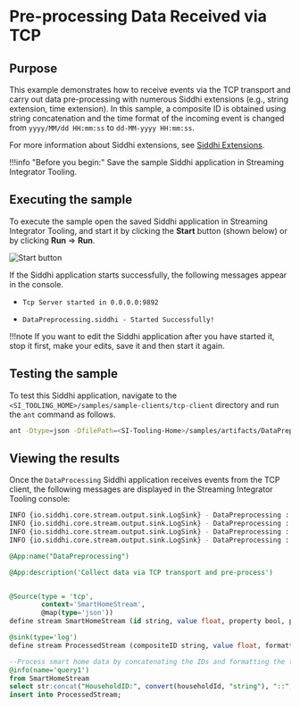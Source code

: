 # Pre-processing Data Received via TCP

## Purpose

This example demonstrates how to receive events via the TCP transport and carry out data pre-processing with numerous Siddhi extensions (e.g., string extension, time extension). In this sample, a composite ID is obtained using string concatenation and the time format of the incoming event is changed from `yyyy/MM/dd HH:mm:ss` to `dd-MM-yyyy HH:mm:ss`.

For more information about Siddhi extensions, see [Siddhi Extensions](https://wso2.github.io/siddhi/extensions/).

!!!info "Before you begin:"
    Save the sample Siddhi application in Streaming Integrator Tooling.

## Executing the sample

To execute the sample open the saved Siddhi application in Streaming Integrator Tooling, and start it by clicking the **Start** button (shown below) or by clicking **Run** => **Run**.

![Start button]({{base_path}}/images/amazon-s3-sink-sample/start.png)

If the Siddhi application starts successfully, the following messages appear in the console.

* `Tcp Server started in 0.0.0.0:9892`

* `DataPreprocessing.siddhi - Started Successfully!`

!!!note
    If you want to edit the Siddhi application after you have started it, stop it first, make your edits, save it and then start it again.

## Testing the sample

To test this Siddhi application, navigate to the `<SI_TOOLING_HOME>/samples/sample-clients/tcp-client` directory and run the `ant` command as follows.

```bash
ant -Dtype=json -DfilePath=<SI-Tooling-Home>/samples/artifacts/DataPreprocessing/data_preprocessing_events.txt -DeventDefinition='{"event":{"id":"{0}","value":{1},"property":{2},"plugId":{3},"householdId":{4},"houseId":{5},"currentTime":"{6}"}}' -Durl=tcp://localhost:9892/SmartHomeStream
```

## Viewing the results

Once the `DataProcessing` Siddhi application receives events from the TCP client, the following messages are displayed in the Streaming Integrator Tooling console:

```bash
INFO {io.siddhi.core.stream.output.sink.LogSink} - DataPreprocessing : ProcessedStream : Event{timestamp=1513621173211, data=[HouseholdID:1::UniqueID:0001, 12.12, 13-08-2001 23:49:33], isExpired=false}<br/><br/>
INFO {io.siddhi.core.stream.output.sink.LogSink} - DataPreprocessing : ProcessedStream : Event{timestamp=1513621174202, data=[HouseholdID:2::UniqueID:0002, 13.12, 13-08-2004 23:49:34], isExpired=false}<br/><br/>
INFO {io.siddhi.core.stream.output.sink.LogSink} - DataPreprocessing : ProcessedStream : Event{timestamp=1513621175208, data=[HouseholdID:3::UniqueID:0003, 13.12, 13-08-2006 23:49:35], isExpired=false}<br/><br/>
INFO {io.siddhi.core.stream.output.sink.LogSink} - DataPreprocessing : ProcessedStream : Event{timestamp=1513621176214, data=[HouseholdID:4::UniqueID:0004, 14.12, 13-08-2008 23:49:36], isExpired=false}<br/><br/>
```

```sql
@App:name("DataPreprocessing")

@App:description('Collect data via TCP transport and pre-process')


@Source(type = 'tcp',
        context='SmartHomeStream',
        @map(type='json'))
define stream SmartHomeStream (id string, value float, property bool, plugId int, householdId int, houseId int, currentTime string);

@sink(type='log')
define stream ProcessedStream (compositeID string, value float, formattedTime string);

--Process smart home data by concatenating the IDs and formatting the time
@info(name='query1')
from SmartHomeStream
select str:concat("HouseholdID:", convert(householdId, "string"), "::", "UniqueID:", id) as compositeID, value, str:concat(currentTime, " ", time:currentTime()) as formattedTime
insert into ProcessedStream;
```
